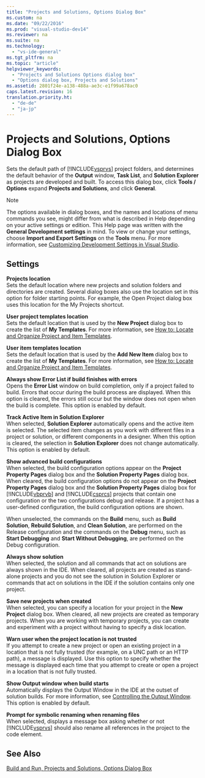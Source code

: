 ```yaml
---
title: "Projects and Solutions, Options Dialog Box"
ms.custom: na
ms.date: "09/22/2016"
ms.prod: "visual-studio-dev14"
ms.reviewer: na
ms.suite: na
ms.technology: 
  - "vs-ide-general"
ms.tgt_pltfrm: na
ms.topic: "article"
helpviewer_keywords: 
  - "Projects and Solutions Options dialog box"
  - "Options dialog box, Projects and Solutions"
ms.assetid: 2801f24e-a138-488a-ae3c-e1f99a678ac0
caps.latest.revision: 16
translation.priority.ht: 
  - "de-de"
  - "ja-jp"
---
```

# Projects and Solutions, Options Dialog Box
Sets the default path of [!INCLUDE[vsprvs](../vs140/includes/vsprvs_md.md)] project folders, and determines the default behavior of the **Output** window, **Task List**, and **Solution Explorer** as projects are developed and built. To access this dialog box, click **Tools / Options** expand **Projects and Solutions**, and click **General**.  
  
> [!NOTE]
>  The options available in dialog boxes, and the names and locations of menu commands you see, might differ from what is described in Help depending on your active settings or edition. This Help page was written with the **General Development settings** in mind. To view or change your settings, choose **Import and Export Settings** on the **Tools** menu. For more information, see [Customizing Development Settings in Visual Studio](assetId:///22c4debb-4e31-47a8-8f19-16f328d7dcd3).  
  
## Settings  
 **Projects location**  
 Sets the default location where new projects and solution folders and directories are created. Several dialog boxes also use the location set in this option for folder starting points. For example, the Open Project dialog box uses this location for the My Projects shortcut.  
  
 **User project templates location**  
 Sets the default location that is used by the **New Project** dialog box to create the list of **My Templates**. For more information, see [How to: Locate and Organize Project and Item Templates](../vs140/how-to--locate-and-organize-project-and-item-templates.md).  
  
 **User item templates location**  
 Sets the default location that is used by the **Add New Item** dialog box to create the list of **My Templates**. For more information, see [How to: Locate and Organize Project and Item Templates](../vs140/how-to--locate-and-organize-project-and-item-templates.md).  
  
 **Always show Error List if build finishes with errors**  
 Opens the **Error List** window on build completion, only if a project failed to build. Errors that occur during the build process are displayed. When this option is cleared, the errors still occur but the window does not open when the build is complete. This option is enabled by default.  
  
 **Track Active Item in Solution Explorer**  
 When selected, **Solution Explorer** automatically opens and the active item is selected. The selected item changes as you work with different files in a project or solution, or different components in a designer. When this option is cleared, the selection in **Solution Explorer** does not change automatically. This option is enabled by default.  
  
 **Show advanced build configurations**  
 When selected, the build configuration options appear on the **Project Property Pages** dialog box and the **Solution Property Pages** dialog box. When cleared, the build configuration options do not appear on the **Project Property Pages** dialog box and the **Solution Property Pages** dialog box for [!INCLUDE[vbprvb](../vs140/includes/vbprvb_md.md)] and [!INCLUDE[csprcs](../vs140/includes/csprcs_md.md)] projects that contain one configuration or the two configurations debug and release. If a project has a user-defined configuration, the build configuration options are shown.  
  
 When unselected, the commands on the **Build** menu, such as **Build Solution**, **Rebuild Solution**, and **Clean Solution**, are performed on the Release configuration and the commands on the **Debug** menu, such as **Start Debugging** and **Start Without Debugging**, are performed on the Debug configuration.  
  
 **Always show solution**  
 When selected, the solution and all commands that act on solutions are always shown in the IDE. When cleared, all projects are created as stand-alone projects and you do not see the solution in Solution Explorer or commands that act on solutions in the IDE if the solution contains only one project.  
  
 **Save new projects when created**  
 When selected, you can specify a location for your project in the **New Project** dialog box. When cleared, all new projects are created as temporary projects. When you are working with temporary projects, you can create and experiment with a project without having to specify a disk location.  
  
 **Warn user when the project location is not trusted**  
 If you attempt to create a new project or open an existing project in a location that is not fully trusted (for example, on a UNC path or an HTTP path), a message is displayed. Use this option to specify whether the message is displayed each time that you attempt to create or open a project in a location that is not fully trusted.  
  
 **Show Output window when build starts**  
 Automatically displays the Output Window in the IDE at the outset of solution builds. For more information, see [Controlling the Output Window](assetId:///91aebd15-8854-4a7a-9f7d-57376fb4e858). This option is enabled by default.  
  
 **Prompt for symbolic renaming when renaming files**  
 When selected, displays a message box asking whether or not [!INCLUDE[vsprvs](../vs140/includes/vsprvs_md.md)] should also rename all references in the project to the code element.  
  
## See Also  
 [Build and Run, Projects and Solutions, Options Dialog Box](../vs140/options-dialog-box---projects-and-solutions--build-and-run.md)